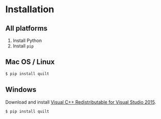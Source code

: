 # Installation

## All platforms
1. Install Python
1. Install `pip`

## Mac OS / Linux
```bash
$ pip install quilt
```

## Windows
Download and install [Visual C++ Redistributable for Visual Studio 2015](https://www.microsoft.com/en-us/download/details.aspx?id=48145).
```bash
$ pip install quilt
```
